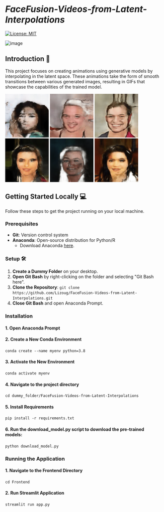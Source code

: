 # *FaceFusion-Videos-from-Latent-Interpolations*
[![License: MIT](https://img.shields.io/badge/License-MIT-yellow.svg)](https://opensource.org/licenses/MIT)



![image](https://img.shields.io/badge/Python-FFD43B?style=for-the-badge&logo=python&logoColor=blue)


## Introduction 🚀
This project focuses on creating animations using generative models by interpolating in the latent space. These animations take the form of smooth transitions between various generated images, resulting in GIFs that showcase the capabilities of the trained model.

<p float="left">
  <img src="bests/latent_space_exploration_seed_147_to_244.gif" width="140" />
  <img src="bests/latent_space_exploration_seed_165_to_203.gif" width="140" />
  <img src="bests/latent_space_exploration_seed_225_to_692.gif" width="140" />
  <img src="bests/latent_space_exploration_seed_301_to_952.gif" width="140" />
  <img src="bests/latent_space_exploration_seed_468_to_675.gif" width="140" />
  <img src="bests/latent_space_exploration_seed_87_to_520.gif" width="140" />
</p>


## Getting Started Locally 💻
Follow these steps to get the project running on your local machine.

### Prerequisites
- **Git**: Version control system
- **Anaconda**: Open-source distribution for Python/R
  - Download Anaconda [here](https://www.anaconda.com/).

### Setup 🛠️

1. **Create a Dummy Folder** on your desktop.
2. **Open Git Bash** by right-clicking on the folder and selecting "Git Bash here".
3. **Clone the Repository**:
   `git clone https://github.com/Lizoug/FaceFusion-Videos-from-Latent-Interpolations.git`
5. **Close Git Bash** and open Anaconda Prompt.

### Installation
#### 1. Open Anaconda Prompt

#### 2. Create a New Conda Environment
`conda create --name myenv python=3.8`

#### 3. Activate the New Environment
`conda activate myenv`

#### 4. Navigate to the project directory 
`cd dummy_folder/FaceFusion-Videos-from-Latent-Interpolations`

#### 5. Install Requirements
`pip install -r requirements.txt`

#### 6. Run the download_model.py script to download the pre-trained models:
`python download_model.py`

### Running the Application

#### 1. Navigate to the Frontend Directory
`cd Frontend`

#### 2. Run Streamlit Application
`streamlit run app.py`

